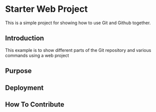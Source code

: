 # Starter Web Project

This is a simple project for showing how to use Git and Github together.

## Introduction

This example is to show different parts of the Git repository and various commands using a web project

## Purpose

## Deployment

## How To Contribute
